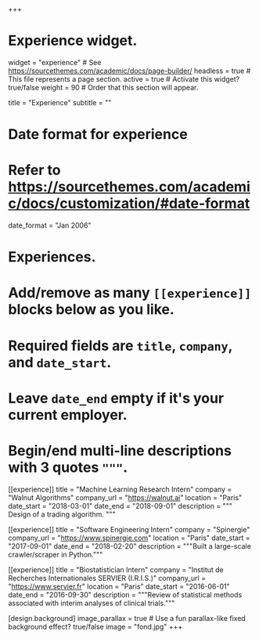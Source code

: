 +++
# Experience widget.
widget = "experience"  # See https://sourcethemes.com/academic/docs/page-builder/
headless = true  # This file represents a page section.
active = true  # Activate this widget? true/false
weight = 90  # Order that this section will appear.

title = "Experience"
subtitle = ""

# Date format for experience
#   Refer to https://sourcethemes.com/academic/docs/customization/#date-format
date_format = "Jan 2006"

# Experiences.
#   Add/remove as many `[[experience]]` blocks below as you like.
#   Required fields are `title`, `company`, and `date_start`.
#   Leave `date_end` empty if it's your current employer.
#   Begin/end multi-line descriptions with 3 quotes `"""`.
[[experience]]
  title = "Machine Learning Research Intern"
  company = "Walnut Algorithms"
  company_url = "https://walnut.ai"
  location = "Paris"
  date_start = "2018-03-01"
  date_end = "2018-09-01"
  description = """
  Design of a trading algorithm.
  """

[[experience]]
  title = "Software Engineering Intern"
  company = "Spinergie"
  company_url = "https://www.spinergie.com"
  location = "Paris"
  date_start = "2017-09-01"
  date_end = "2018-02-20"
  description = """Built a large-scale crawler/scraper in Python."""
  
[[experience]]
  title = "Biostatistician Intern"
  company = "Institut de Recherches Internationales SERVIER (I.R.I.S.)"
  company_url = "https://www.servier.fr"
  location = "Paris"
  date_start = "2016-06-01"
  date_end = "2016-09-30"
  description = """Review of statistical methods associated with interim analyses of clinical trials."""
  
[design.background]
  image_parallax = true  # Use a fun parallax-like fixed background effect? true/false
  image = "fond.jpg" 
+++
